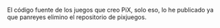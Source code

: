El código fuente de los juegos que creo PiX, solo eso, lo he publicado ya que panreyes elimino el repositorio de pixjuegos.
